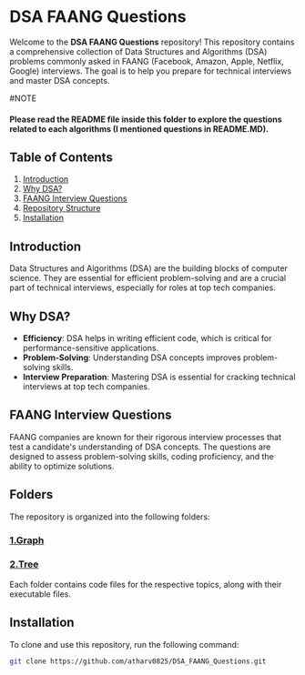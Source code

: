 # DSA FAANG Questions


Welcome to the **DSA FAANG Questions** repository! This repository contains a comprehensive collection of Data Structures and Algorithms (DSA) problems commonly asked in FAANG (Facebook, Amazon, Apple, Netflix, Google) interviews. The goal is to help you prepare for technical interviews and master DSA concepts.

#NOTE

#### Please read the README file inside this folder to explore the questions related to each algorithms (I mentioned questions in README.MD).


## Table of Contents
1. [Introduction](#introduction)
2. [Why DSA?](#why-dsa)
3. [FAANG Interview Questions](#faang-interview-questions)
4. [Repository Structure](#repository-structure)
5. [Installation](#installation)



## Introduction

Data Structures and Algorithms (DSA) are the building blocks of computer science. They are essential for efficient problem-solving and are a crucial part of technical interviews, especially for roles at top tech companies.

## Why DSA?

- **Efficiency**: DSA helps in writing efficient code, which is critical for performance-sensitive applications.
- **Problem-Solving**: Understanding DSA concepts improves problem-solving skills.
- **Interview Preparation**: Mastering DSA is essential for cracking technical interviews at top tech companies.

## FAANG Interview Questions

FAANG companies are known for their rigorous interview processes that test a candidate's understanding of DSA concepts. The questions are designed to assess problem-solving skills, coding proficiency, and the ability to optimize solutions.



## Folders

The repository is organized into the following folders:

### [1.Graph](Graph)
### [2.Tree](Tree)


Each folder contains code files for the respective topics, along with their executable files.

## Installation

To clone and use this repository, run the following command:

```sh
git clone https://github.com/atharv0825/DSA_FAANG_Questions.git
